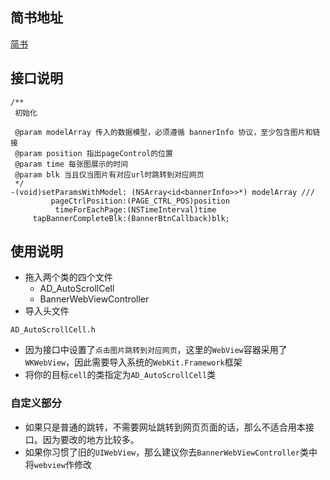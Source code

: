 ## 简书地址
 [简书](http://www.jianshu.com/p/1053ec04664f)

## 接口说明
```objc
/**
 初始化
 
 @param modelArray 传入的数据模型，必须遵循 bannerInfo 协议，至少包含图片和链接
 @param position 指出pageControl的位置
 @param time 每张图展示的时间
 @param blk 当且仅当图片有对应url时跳转到对应网页
 */
-(void)setParamsWithModel: (NSArray<id<bannerInfo>>*) modelArray ///
         pageCtrlPosition:(PAGE_CTRL_POS)position
          timeForEachPage:(NSTimeInterval)time
     tapBannerCompleteBlk:(BannerBtnCallback)blk;
```


## 使用说明
* 拖入两个类的四个文件
	* AD_AutoScrollCell
	* BannerWebViewController
* 导入头文件
```objc
AD_AutoScrollCell.h
```
* 因为接口中设置了`点击图片跳转到对应网页`，这里的`WebView`容器采用了`WKWebView`，因此需要导入系统的`WebKit.Framework`框架
* 将你的目标`cell`的类指定为`AD_AutoScrollCell`类

### 自定义部分
* 如果只是普通的跳转，不需要网址跳转到网页页面的话，那么不适合用本接口。因为要改的地方比较多。
* 如果你习惯了旧的`UIWebView`，那么建议你去`BannerWebViewController`类中将`webview`作修改

